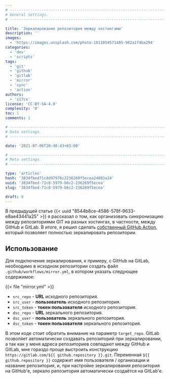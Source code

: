 ```yaml
---
# -------------------------------------------------------------------------------------------------------------------- #
# General settings.
# -------------------------------------------------------------------------------------------------------------------- #

title: 'Зеркалирование репозитория между хостингами'
description: ''
images:
  - 'https://images.unsplash.com/photo-1611854571485-982a1f4ba294'
categories:
  - 'dev'
  - 'scripts'
tags:
  - 'git'
  - 'github'
  - 'gitlab'
  - 'mirror'
  - 'sync'
  - 'action'
authors:
  - 'z17cx'
license: 'CC-BY-SA-4.0'
complexity: '0'
toc: 1
comments: 1

# -------------------------------------------------------------------------------------------------------------------- #
# Date settings.
# -------------------------------------------------------------------------------------------------------------------- #

date: '2021-07-06T20:40:43+03:00'

# -------------------------------------------------------------------------------------------------------------------- #
# Meta settings.
# -------------------------------------------------------------------------------------------------------------------- #

type: 'articles'
hash: '3834fbed71c8d97976c2236269f5ecea24083a24'
uuid: '3834fbed-71c8-5979-b6c2-236269f5ecea'
slug: '3834fbed-71c8-5979-b6c2-236269f5ecea'

draft: 0
---
```


В предыдущей статье {{< uuid "8544b8ce-4586-578f-9633-e8ae43441a25" >}} я рассказал о том, как организовать синхронизацию между репозиториями GIT на разных хостингах, в частности, между GitHub и GitLab. В итоге, я решил сделать [собственный GitHub Action](https://github.com/ghastore/github-mirror), который позволяет полностью зеркалировать репозитории.

<!--more-->

## Использование

Для подключения зеркалирования, к примеру, с GitHub на GitLab, необходимо в исходном репозитории создать файл `.github/workflows/mirror.yml`, в котором указать следующее содержимое:

{{< file "mirror.yml" >}}

- `src_repo` - **URL** исходного репозитория.
- `src_user` - **пользователь** исходного репозитория.
- `src_token` - **токен пользователя** исходного репозитория.
- `dsc_repo` - **URL** зеркального репозитория.
- `dsc_user` - **пользователь** зеркального репозитория.
- `dsc_token` - **токен пользователя** зеркального репозитория.

В этом коде стоит обратить внимание на параметр `target_repo`. GitLab позволяет автоматически создавать репозиторий при зеркалировании, а так как у меня адреса репозиториев совпадают между GitHub и GitLab, мне гораздо проще выстроить конструкцию `https://gitlab.com/${{ github.repository }}.git`. Переменная `${{ github.repository }}` содержит имя пользователя / организации и название репозитория, и, при настройке зеркалирования репозитория на GitHub'е, зеркало репозитория автоматически создаётся на GitLab'е.

